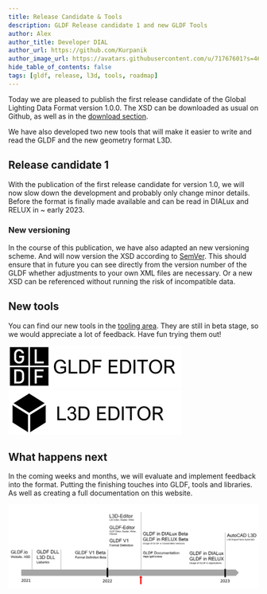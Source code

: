 ```yaml
---
title: Release Candidate & Tools
description: GLDF Release candidate 1 and new GLDF Tools
author: Alex
author_title: Developer DIAL
author_url: https://github.com/Kurpanik
author_image_url: https://avatars.githubusercontent.com/u/71767601?s=460
hide_table_of_contents: false
tags: [gldf, release, l3d, tools, roadmap]
---
```


Today we are pleased to publish the first release candidate of the Global Lighting Data Format version 1.0.0. The XSD can be downloaded as usual on Github, as well as in the [download section](/download).

We have also developed two new tools that will make it easier to write and read the GLDF and the new geometry format L3D.

<!--truncate-->

## Release candidate 1

With the publication of the first release candidate for version 1.0, we will now slow down the development and probably only change minor details. Before the format is finally made available and can be read in DIALux and RELUX in ~ early 2023.

### New versioning

In the course of this publication, we have also adapted an new versioning scheme. And will now version the XSD according to [SemVer](https://semver.org). This should ensure that in future you can see directly from the version number of the GLDF whether adjustments to your own XML files are necessary. Or a new XSD can be referenced without running the risk of incompatible data.

## New tools

You can find our new tools in the [tooling area](/tools). They are still in beta stage, so we would appreciate a lot of feedback. Have fun trying them out!

![GLDF Logo](/img/homepage/gldf-editor-logo.webp 'Editor Logo')
![GLDF Logo](/img/homepage/l3d-editor-logo.webp 'Editor Logo')

## What happens next

In the coming weeks and months, we will evaluate and implement feedback into the format. Putting the finishing touches into GLDF, tools and libraries. As well as creating a full documentation on this website.

[![Roadmap](https://github.com/globallightingdata/files/blob/master/blog/gldf_roadmap_2022-04.png?raw=true)](https://github.com/globallightingdata/files/blob/master/blog/gldf_roadmap_2022-04.png?raw=true)
